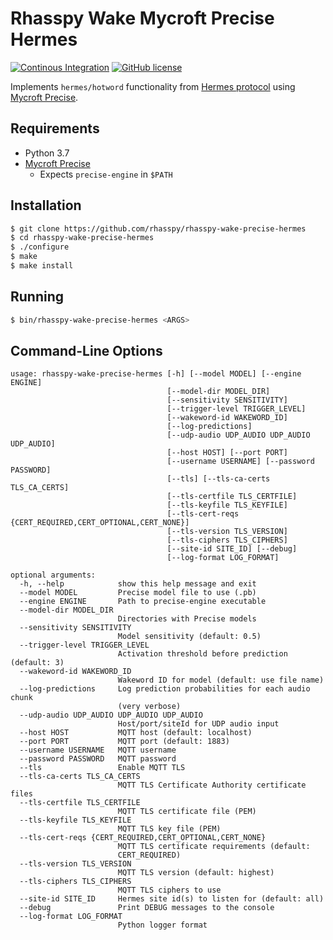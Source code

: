 # Rhasspy Wake Mycroft Precise Hermes

[![Continous Integration](https://github.com/rhasspy/rhasspy-wake-precise-hermes/workflows/Tests/badge.svg)](https://github.com/rhasspy/rhasspy-wake-precise-hermes/actions)
[![GitHub license](https://img.shields.io/github/license/rhasspy/rhasspy-wake-precise-hermes.svg)](https://github.com/rhasspy/rhasspy-wake-precise-hermes/blob/master/LICENSE)

Implements `hermes/hotword` functionality from [Hermes protocol](https://docs.snips.ai/reference/hermes) using [Mycroft Precise](https://github.com/MycroftAI/mycroft-precise).

## Requirements

* Python 3.7
* [Mycroft Precise](https://github.com/MycroftAI/mycroft-precise)
    * Expects `precise-engine` in `$PATH`

## Installation

```bash
$ git clone https://github.com/rhasspy/rhasspy-wake-precise-hermes
$ cd rhasspy-wake-precise-hermes
$ ./configure
$ make
$ make install
```

## Running

```bash
$ bin/rhasspy-wake-precise-hermes <ARGS>
```

## Command-Line Options

```
usage: rhasspy-wake-precise-hermes [-h] [--model MODEL] [--engine ENGINE]
                                   [--model-dir MODEL_DIR]
                                   [--sensitivity SENSITIVITY]
                                   [--trigger-level TRIGGER_LEVEL]
                                   [--wakeword-id WAKEWORD_ID]
                                   [--log-predictions]
                                   [--udp-audio UDP_AUDIO UDP_AUDIO UDP_AUDIO]
                                   [--host HOST] [--port PORT]
                                   [--username USERNAME] [--password PASSWORD]
                                   [--tls] [--tls-ca-certs TLS_CA_CERTS]
                                   [--tls-certfile TLS_CERTFILE]
                                   [--tls-keyfile TLS_KEYFILE]
                                   [--tls-cert-reqs {CERT_REQUIRED,CERT_OPTIONAL,CERT_NONE}]
                                   [--tls-version TLS_VERSION]
                                   [--tls-ciphers TLS_CIPHERS]
                                   [--site-id SITE_ID] [--debug]
                                   [--log-format LOG_FORMAT]

optional arguments:
  -h, --help            show this help message and exit
  --model MODEL         Precise model file to use (.pb)
  --engine ENGINE       Path to precise-engine executable
  --model-dir MODEL_DIR
                        Directories with Precise models
  --sensitivity SENSITIVITY
                        Model sensitivity (default: 0.5)
  --trigger-level TRIGGER_LEVEL
                        Activation threshold before prediction (default: 3)
  --wakeword-id WAKEWORD_ID
                        Wakeword ID for model (default: use file name)
  --log-predictions     Log prediction probabilities for each audio chunk
                        (very verbose)
  --udp-audio UDP_AUDIO UDP_AUDIO UDP_AUDIO
                        Host/port/siteId for UDP audio input
  --host HOST           MQTT host (default: localhost)
  --port PORT           MQTT port (default: 1883)
  --username USERNAME   MQTT username
  --password PASSWORD   MQTT password
  --tls                 Enable MQTT TLS
  --tls-ca-certs TLS_CA_CERTS
                        MQTT TLS Certificate Authority certificate files
  --tls-certfile TLS_CERTFILE
                        MQTT TLS certificate file (PEM)
  --tls-keyfile TLS_KEYFILE
                        MQTT TLS key file (PEM)
  --tls-cert-reqs {CERT_REQUIRED,CERT_OPTIONAL,CERT_NONE}
                        MQTT TLS certificate requirements (default:
                        CERT_REQUIRED)
  --tls-version TLS_VERSION
                        MQTT TLS version (default: highest)
  --tls-ciphers TLS_CIPHERS
                        MQTT TLS ciphers to use
  --site-id SITE_ID     Hermes site id(s) to listen for (default: all)
  --debug               Print DEBUG messages to the console
  --log-format LOG_FORMAT
                        Python logger format
```
